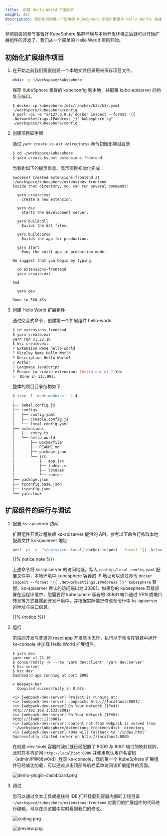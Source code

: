 ```yaml
---
title:  创建 Hello World 扩展组件
weight: 403
description: 演示如何创建一个简单的 KubeSphere 示例扩展组件 Hello World，快速了解开发扩展组件的流程 
---
```


参照前面的章节准备好 KubeSphere 集群环境与本地开发环境之后就可以开始扩展组件的开发了，我们从一个简单的 Hello World 项目开始。

## 初始化扩展组件项目

1. 在开始之前我们需要创建一个本地文件目录用来保存项目文件。

    ```bash
    mkdir -p ~/workspace/kubesphere
    ```

    保存 KubeSphere 集群的 kubeconfig 到本地，并配置 kube-apiserver 的地址与端口。

    ```
    $ docker cp kubesphere:/etc/rancher/k3s/k3s.yaml ~/workspace/kubesphere/config
    $ perl -pi -e "s/127.0.0.1/`docker inspect --format '{{ .NetworkSettings.IPAddress }}' kubesphere`/g" ~/workspace/kubesphere/config
    ```

2. 创建项目脚手架

    通过 `yarn create ks-ext <directory>` 命令初始化项目目录

    ```bash
    $ cd ~/workspace/kubesphere
    $ yarn create ks-ext extensions-frontend
    ```

    当看到如下的提示信息，表示项目初始化完成：

    ```
    Success! Created extensions-frontend at ~/workspace/kubesphere/extensions-frontend
    Inside that directory, you can run several commands:

      yarn create:ext
        Create a new extension.

      yarn dev
        Starts the development server.

      yarn build:dll
        Builds the dll files.

      yarn build:prod
        Builds the app for production.

      yarn start
        Runs the built app in production mode.

    We suggest that you begin by typing:

      cd extensions-frontend
      yarn create:ext

    And

      yarn dev

    Done in 560.43s
    ```

3. 创建 Hello World 扩展组件

    通过交互式命令，创建第一个扩展组件 hello-world

    ```bash
    $ cd extensions-frontend
    $ yarn create:ext
    yarn run v1.22.10
    $ ksc create:ext
    ? Extension Name hello-world
    ? Display Name Hello World
    ? Description Hello World!
    ? Author
    ? Language JavaScript
    ? Ensure to create extension: [hello-world] ? Yes
    ✨  Done in 113.99s.
    ```

    整体的项目目录结构如下

    ```bash
    $ tree -I 'node_modules' -L 4
    .
    ├── babel.config.js
    ├── configs
    │   ├── config.yaml
    │   ├── console.config.js
    │   └── local_config.yaml
    ├── extensions
    │   ├── entry.ts
    │   └── hello-world
    │       ├── Dockerfile
    │       ├── README.md
    │       ├── package.json
    │       └── src
    │           ├── App.jsx
    │           ├── index.js
    │           ├── locales
    │           └── routes
    ├── package.json
    ├── tsconfig.base.json
    ├── tsconfig.json
    └── yarn.lock
    ```


## 扩展组件的运行与调试

1. 配置 ks-apiserver 访问


   扩展组件开发过程依赖 ks-apiserver 提供的 API，参考以下命令行修改本地配置文件 ks-apiserver 地址

   ```sh
   perl -pi -e  "s/apiserver.local/`docker inspect --format '{{ .NetworkSettings.IPAddress }}' kubesphere`:30881/g" ~/workspace/kubesphere/extensions-frontend/configs/local_config.yaml 
   ```

   {{% notice note %}}

   上述命令将 ks-apiserver 的访问地址，写入 `configs/local_config.yaml` 配置文件中，本地环境中 kubesphere 容器的 IP 地址可以通过命令 `docker inspect --format '{{ .NetworkSettings.IPAddress }}' kubesphere` 获得，ks-apiserver 默认的访问端口为 30881。如果您的 kubesphere 容器部署在远程环境中，您需要将 kubesphere 容器的 30881 端口通过 VPN 或端口转发等方式暴露到开发环境中，并根据实际情况修改命令行中 ks-apiserver 的地址与端口信息。 

   {{% /notice %}}


2. 运行

    前端的开发与普通的 react app 开发基本无异，执行以下命令在容器中运行 ks-console 并加载 Hello World 扩展组件。

    ```
    $ yarn dev
    yarn run v1.22.10
    $ concurrently -k --raw 'yarn dev:client' 'yarn dev:server'
    $ ksc-server
    $ ksc dev
    Dashboard app running at port 8000

    ✔ Webpack-bar
      Compiled successfully in 8.67s

    <i> [webpack-dev-server] Project is running at:
    <i> [webpack-dev-server] Loopback: http://localhost:8001/
    <i> [webpack-dev-server] On Your Network (IPv4): http://192.168.1.133:8001/
    <i> [webpack-dev-server] On Your Network (IPv6): http://[fe80::1]:8001/
    <i> [webpack-dev-server] Content not from webpack is served from '~/workspace/kubesphere/extensions-frontend/dist' directory
    <i> [webpack-dev-server] 404s will fallback to '/index.html'
    Successfully started server on http://localhost:8000
    ```

    在创建 dev-tools 容器时我们就已经配置了 8000 与 8001 端口的映射规则，此时在本机访问 `http://localhost:8000` 并使用默认用户名密码（admin/P@88w0rd）登录 ks-console，您的第一个 KubeSphere 扩展组件已经成功加载，可以通过点击顶部导航栏菜单访问该扩展组件的页面。

    ![demo-plugin-dashboard.png](images/get-started/hello-world-extension-dashboard.png)

3. 调试

    您可以通过文本工具或是任何 IDE 打开挂载到容器内部的工程目录 `~/workspace/kubesphere/extensions-frontend` 对我们的扩展组件的代码进行编辑，可以在浏览器中实时看到我们的修改。

    ![coding.png](images/get-started/coding.png)

    ![preview.png](images/get-started/preview.png)



